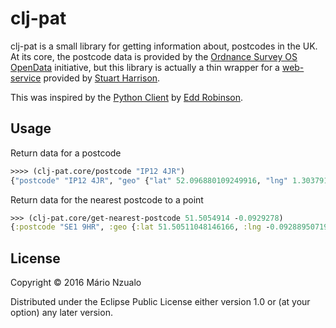 # clj-pat

clj-pat is a small library for getting information about, postcodes in the UK. At its core, the postcode data is
provided by the [Ordnance Survey OS OpenData](http://www.ordnancesurvey.co.uk/oswebsite/products/os-opendata.html)
initiative, but this library is actually a thin wrapper for a [web-service](http://www.uk-postcodes.com/) provided by
[Stuart Harrison](http://twitter.com/pezholio).

This was inspired by the [Python Client](https://postcodes.readthedocs.org/en/latest/) by
[Edd Robinson](http://about.me/eddrobinson).

## Usage

Return data for a postcode
```clojure
>>>> (clj-pat.core/postcode "IP12 4JR")
{"postcode" "IP12 4JR", "geo" {"lat" 52.096880109249916, "lng" 1.3037915126824386, "easting" 626389.0, "northing" 249432.0, "geohash" "http://geohash.org/u12bmevqkd36"}, "administrative" {"council" {"title" "Suffolk Coastal", "uri" "http://statistics.data.gov.uk/id/statistical-geography/E07000205", "code" "E07000205"}, "county" {"title" "Suffolk", "uri" "http://statistics.data.gov.uk/id/statistical-geography/E10000029", "code" "E10000029"}, "ward" {"title" "Farlingaye", "uri" "http://statistics.data.gov.uk/id/statistical-geography/E05007196", "code" "E05007196"}, "constituency" {"title" "Suffolk Coastal", "uri" "http://statistics.data.gov.uk/id/statistical-geography/E14000981", "code" "E14000981"}, "parish" {"title" "Woodbridge", "uri" "http://statistics.data.gov.uk/id/statistical-geography/E04009480", "code" "E04009480"}, "electoral_district" {"title" "Woodbridge", "uri" "http://data.ordnancesurvey.co.uk/id/7000000000015224", "code" "7000000000015224"}}}
```

Return data for the nearest postcode to a point
```clojure
>>> (clj-pat.core/get-nearest-postcode 51.5054914 -0.0929278)
{:postcode "SE1 9HR", :geo {:lat 51.50511048146166, :lng -0.09288950719200631, :easting 532457.0, :northing 180188.0, :geohash "http://geohash.org/gcpvjbhr582x"}, :administrative {:council {:title "Southwark", :uri "http://statistics.data.gov.uk/id/statistical-geography/E09000028", :code "E09000028"}, :ward {:title "Cathedrals", :uri "http://statistics.data.gov.uk/id/statistical-geography/E05000536", :code "E05000536"}, :constituency {:title "Bermondsey and Old Southwark", :uri "http://statistics.data.gov.uk/id/statistical-geography/E14000553", :code "E14000553"}}}
```

## License

Copyright © 2016 Mário Nzualo

Distributed under the Eclipse Public License either version 1.0 or (at
your option) any later version.
